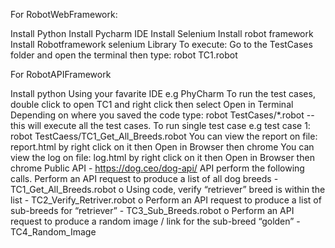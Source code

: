 For RobotWebFramework:

Install Python
Install Pycharm IDE
Install Selenium
Install robot framework
Install Robotframework selenium Library
To execute: Go to the TestCases folder and open the terminal then type: robot TC1.robot

For RobotAPIFramework

Install python
Using your favarite IDE e.g PhyCharm
To run the test cases, double click to open TC1 and right click then select Open in Terminal
Depending on where you saved the code type: robot TestCases/*.robot -- this will execute all the test cases.
To run single test case e.g test case 1: robot TestCaess/TC1_Get_All_Breeds.robot
You can view the report on file: report.html by right click on it then Open in Browser then chrome
You can view the log on file: log.html by right click on it then Open in Browser then chrome
Public API - https://dog.ceo/dog-api/ API perform the following calls. 
Perform an API request to produce a list of all dog breeds - TC1_Get_All_Breeds.robot o Using code, verify “retriever” breed is within the list - TC2_Verify_Retriver.robot o Perform an API request to produce a list of sub-breeds for “retriever” - TC3_Sub_Breeds.robot o Perform an API request to produce a random image / link for the sub-breed “golden” - TC4_Random_Image
